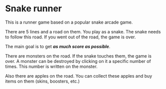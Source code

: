 # Snake runner
This is a runner game based on a popular snake arcade game.

There are 5 lines and a road on them. You play as a snake. The snake needs
to follow this road. If you went out of the road, the game is over.

The main goal is to get ***as much score as possible***.

There are monsters on the road. If the snake touches them, the game is over.
A monster can be destroyed by clicking on it a specific number of times.
This number is written on the monster.

Also there are apples on the road. You can collect these apples and buy
items on them (skins, boosters, etc.)
